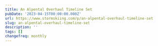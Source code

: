 ```yaml
---
title: An Alpental Overhaul Timeline Set
pubDate: '2023-04-15T00:00:00.000Z'
url: https://www.stormskiing.com/p/an-alpental-overhaul-timeline-set
slug: an-alpental-overhaul-timeline-set
description: ''
tags: []
changefreq: monthly
---
```


<!-- Add post content below -->
